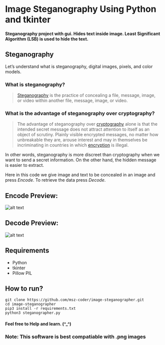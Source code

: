 # Image Steganography Using Python and tkinter

#### Steganography project with gui. Hides text inside image. Least Significant Algorithm (LSB) is used to hide the text.

## Steganography

Let’s understand what is steganography, digital images, pixels, and color models.

### What is steganography?

> [Steganography](https://en.wikipedia.org/wiki/Steganography) is the practice of concealing a file, message, image, or video within another file, message, image, or video.

### What is the advantage of steganography over cryptography?
> The advantage of steganography over [cryptography](https://en.wikipedia.org/wiki/Cryptography) alone is that the intended secret message does not attract attention to itself as an object of scrutiny. Plainly visible encrypted messages, no matter how unbreakable they are, arouse interest and may in themselves be incriminating in countries in which [encryption](https://en.wikipedia.org/wiki/Encryption) is illegal.

In other words, steganography is more discreet than cryptography when we want to send a secret information. On the other hand, the hidden message is easier to extract.


Here in this code we give image and text to be concealed in an image and press *Encode*. To  retrieve the data press *Decode*.
## Encode Preview:
![alt text](https://github.com/Helium-He/Image-Steganography/raw/master/Image%20Steganography/raw/Encode.gif)
## Decode Preview:
![alt text](https://github.com/Helium-He/Image-Steganography/raw/master/Image%20Steganography/raw/Decode.gif)
 
 ## Requirements
 * Python
 * tkinter
 * Pillow PIL 

 ## How to run?
 ```
 git clone https://github.com/msz-coder/image-steganographer.git
 cd image-steganographer
 pip3 install -r requirements.txt
 python3 steganographer.py
 ```

#### Feel free to Help and learn. (^_^)
### Note: This software is best compatiable with .png images 
